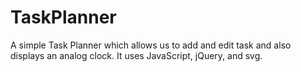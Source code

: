 # TaskPlanner
A simple Task Planner which allows us to add and edit task and also displays an analog clock. It uses JavaScript, jQuery, and svg.
